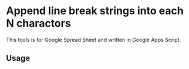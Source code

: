 # Append line break strings into each N charactors
This tools is for Google Spread Sheet and written in Google Apps Script.

## Usage

